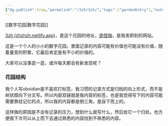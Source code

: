 ```yaml
---
{"dg-publish":true,"permalink":"/3zh/3zh/","tags":["gardenEntry"],"noteIcon":""}
---
```


[[数字花园\|数字花园]]
<head>
<meta name="shenma-site-verification" content="9f4a23071eb178c10212ac1fc519d41d_1700668342">
</head>

[3zh (zhzhzh.netlify.app)](https://zhzhzh.netlify.app/)，是这个花园的地址，[诡怪咖](http://3zhpyq.000.pe/)，是我发即刻的网站。

这是一个个人的小小的数字花园，里面记录的内容可能有价值也可能没有价值，随着量变的积累，它最后肯定是有不小的价值的。

大家可以没事逛一逛，或许每天都会有新发现呢？
### 花园结构
我个人写obsidian是不喜欢打标签，我习惯的记录方式是归档的向上形式，而不是树状图向下分叉写。所以内部双链就是我内容的标签，也是我觉得写下的内容可能需要靠挂记忆的点，所以我的内容都是倒三角，是自下而上的。

这样做的原因是不会有记录的压力，想到什么就写什么，然后给它一个归处。也方便我下次可以从上而下去通过熟悉的内容找到不熟悉的内容。




